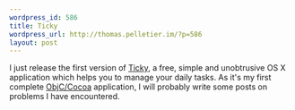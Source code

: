 ```yaml
--- 
wordpress_id: 586
title: Ticky
wordpress_url: http://thomas.pelletier.im/?p=586
layout: post
---
```


I just release the first version of [Ticky](http://ticky.im/), a free, simple
and unobtrusive OS X application which helps you to manage your daily tasks.
As it's my first complete
[ObjC/Cocoa](http://developer.apple.com/technologies/mac/cocoa.html)
application, I will probably write some posts on problems I have encountered.

